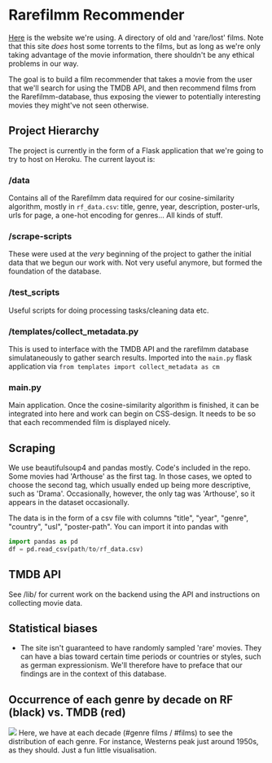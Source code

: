 # Rarefilmm Recommender

[Here](http://rarefilmm.com/) is the website we're using. A directory of old and 'rare/lost' films. Note that this site *does* host some torrents to the films, but as long as we're only taking advantage of the movie information, there shouldn't be any ethical problems in our way.

The goal is to build a film recommender that takes a movie from the user that we'll search for using the TMDB API, and then recommend films from  the Rarefilmm-database, thus exposing the viewer to potentially interesting movies they might've not seen otherwise.

## Project Hierarchy
The project is currently in the form of a Flask application that we're going to try to host on Heroku. The current layout is:
### /data
Contains all of the Rarefilmm data required for our cosine-similarity algorithm, mostly in `rf_data.csv`: title, genre, year, description, poster-urls, urls for page, a one-hot encoding for genres... All kinds of stuff.

### /scrape-scripts
These were used at the *very* beginning of the project to gather the initial data that we begun our work with. Not very useful anymore, but formed the foundation of the database.

### /test_scripts
Useful scripts for doing processing tasks/cleaning data etc.

### /templates/collect_metadata.py
This is used to interface with the TMDB API and the rarefilmm database simulataneously to gather search results. Imported into the `main.py` flask application via `from templates import collect_metadata as cm`

### main.py
Main application. Once the cosine-similarity algorithm is finished, it can be integrated into here and work can begin on CSS-design. It needs to be so that each recommended film is displayed nicely.


## Scraping
We use beautifulsoup4 and pandas mostly. Code's included in the repo. Some movies had 'Arthouse' as the first tag. In those cases, we opted to choose the second tag, which usually ended up being more descriptive, such as 'Drama'. Occasionally, however, the only tag was 'Arthouse', so it appears in the dataset occasionally.

The data is in the form of a csv file with columns "title", "year", "genre", "country", "usl", "poster-path". You can import it into pandas with

```python
import pandas as pd
df = pd.read_csv(path/to/rf_data.csv)
```

## TMDB API
See /lib/ for current work on the backend using the API and instructions on collecting movie data.

## Statistical biases
- The site isn't guaranteed to have randomly sampled 'rare' movies. They can have a bias toward certain time periods or countries or styles, such as german expressionism. We'll therefore have to preface that our findings are in the context of this database.

## Occurrence of each genre by decade on RF (black) vs. TMDB (red)
![](https://i.imgur.com/5dUpIYH.png)
Here, we have at each decade (#genre films / #films) to see the distribution of each genre. For instance, Westerns peak just around 1950s, as they should. Just a fun little visualisation.
